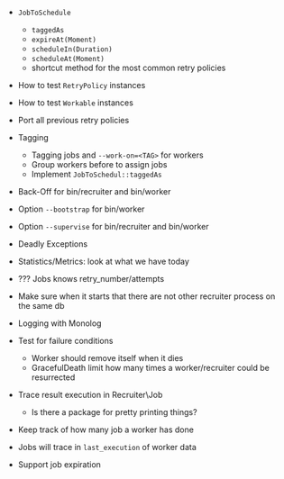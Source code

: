* `JobToSchedule`
  * `taggedAs`
  * `expireAt(Moment)`
  * `scheduleIn(Duration)`
  * `scheduleAt(Moment)`
  * shortcut method for the most common retry policies

* How to test `RetryPolicy` instances
* How to test `Workable` instances
* Port all previous retry policies

* Tagging
  * Tagging jobs and `--work-on=<TAG>` for workers
  * Group workers before to assign jobs
  * Implement `JobToSchedul::taggedAs`

* Back-Off for bin/recruiter and bin/worker
* Option `--bootstrap` for bin/worker
* Option `--supervise` for bin/recruiter and bin/worker

* Deadly Exceptions
* Statistics/Metrics: look at what we have today
* ??? Jobs knows retry_number/attempts

* Make sure when it starts that there are not other recruiter process on the same db
* Logging with Monolog
* Test for failure conditions
  * Worker should remove itself when it dies
  * GracefulDeath limit how many times a worker/recruiter could be resurrected

* Trace result execution in Recruiter\Job
  * Is there a package for pretty printing things?

* Keep track of how many job a worker has done
* Jobs will trace in `last_execution` of worker data
* Support job expiration

